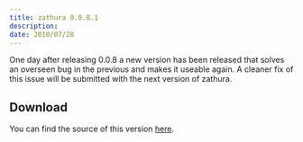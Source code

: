 ```yaml
---
title: zathura 0.0.8.1
description: 
date: 2010/07/28
---
```


One day after releasing 0.0.8 a new version has been released that solves an
overseen bug in the previous and makes it useable again. A cleaner fix of this
issue will be submitted with the next version of zathura.

## Download
You can find the source of this version [here](/projects/zathura/download/).
